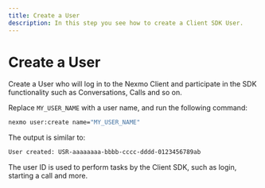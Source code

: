 ```yaml
---
title: Create a User
description: In this step you see how to create a Client SDK User.
---
```


# Create a User

Create a User who will log in to the Nexmo Client and participate in the SDK functionality such as Conversations, Calls and so on.

Replace `MY_USER_NAME` with a user name, and run the following command:

```bash
nexmo user:create name="MY_USER_NAME"
```

The output is similar to:

```sh
User created: USR-aaaaaaaa-bbbb-cccc-dddd-0123456789ab
```

The user ID is used to perform tasks by the Client SDK, such as login, starting a call and more.
